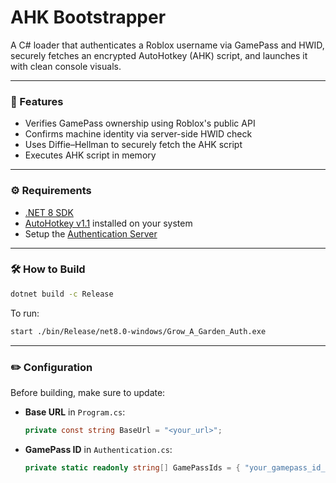 ﻿# AHK Bootstrapper

A C# loader that authenticates a Roblox username via GamePass and HWID, securely fetches an encrypted AutoHotkey (AHK) script, and launches it with clean console visuals.

---

### 🔐 Features

- Verifies GamePass ownership using Roblox's public API
- Confirms machine identity via server-side HWID check
- Uses Diffie–Hellman to securely fetch the AHK script
- Executes AHK script in memory

---

### ⚙️ Requirements

- [.NET 8 SDK](https://dotnet.microsoft.com/download/dotnet/8.0)
- [AutoHotkey v1.1](https://www.autohotkey.com/) installed on your system
- Setup the [Authentication Server](https://github.com/opsec-bot/gagAuthServer.git)

---

### 🛠️ How to Build

```bash
dotnet build -c Release
````

To run:

```bash
start ./bin/Release/net8.0-windows/Grow_A_Garden_Auth.exe
```

---

### ✏️ Configuration

Before building, make sure to update:

* **Base URL** in `Program.cs`:

  ```csharp
  private const string BaseUrl = "<your_url>";
  ```

* **GamePass ID** in `Authentication.cs`:

  ```csharp
  private static readonly string[] GamePassIds = { "your_gamepass_id_here" };
  ```
